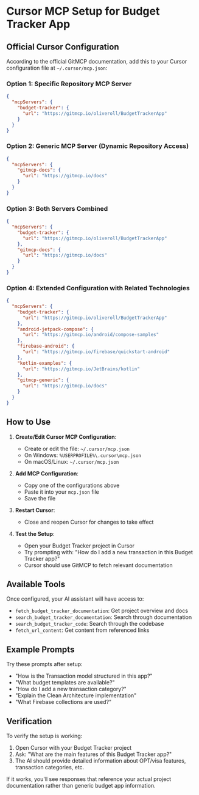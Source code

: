 # Cursor MCP Setup for Budget Tracker App

## Official Cursor Configuration

According to the official GitMCP documentation, add this to your Cursor configuration file at `~/.cursor/mcp.json`:

### Option 1: Specific Repository MCP Server

```json
{
  "mcpServers": {
    "budget-tracker": {
      "url": "https://gitmcp.io/oliveroll/BudgetTrackerApp"
    }
  }
}
```

### Option 2: Generic MCP Server (Dynamic Repository Access)

```json
{
  "mcpServers": {
    "gitmcp-docs": {
      "url": "https://gitmcp.io/docs"
    }
  }
}
```

### Option 3: Both Servers Combined

```json
{
  "mcpServers": {
    "budget-tracker": {
      "url": "https://gitmcp.io/oliveroll/BudgetTrackerApp"
    },
    "gitmcp-docs": {
      "url": "https://gitmcp.io/docs"
    }
  }
}
```

### Option 4: Extended Configuration with Related Technologies

```json
{
  "mcpServers": {
    "budget-tracker": {
      "url": "https://gitmcp.io/oliveroll/BudgetTrackerApp"
    },
    "android-jetpack-compose": {
      "url": "https://gitmcp.io/android/compose-samples"
    },
    "firebase-android": {
      "url": "https://gitmcp.io/firebase/quickstart-android"
    },
    "kotlin-examples": {
      "url": "https://gitmcp.io/JetBrains/kotlin"
    },
    "gitmcp-generic": {
      "url": "https://gitmcp.io/docs"
    }
  }
}
```

## How to Use

1. **Create/Edit Cursor MCP Configuration**:
   - Create or edit the file: `~/.cursor/mcp.json`
   - On Windows: `%USERPROFILE%\.cursor\mcp.json`
   - On macOS/Linux: `~/.cursor/mcp.json`

2. **Add MCP Configuration**:
   - Copy one of the configurations above
   - Paste it into your `mcp.json` file
   - Save the file

3. **Restart Cursor**:
   - Close and reopen Cursor for changes to take effect

3. **Test the Setup**:
   - Open your Budget Tracker project in Cursor
   - Try prompting with: "How do I add a new transaction in this Budget Tracker app?"
   - Cursor should use GitMCP to fetch relevant documentation

## Available Tools

Once configured, your AI assistant will have access to:

- `fetch_budget_tracker_documentation`: Get project overview and docs
- `search_budget_tracker_documentation`: Search through documentation  
- `search_budget_tracker_code`: Search through the codebase
- `fetch_url_content`: Get content from referenced links

## Example Prompts

Try these prompts after setup:

- "How is the Transaction model structured in this app?"
- "What budget templates are available?"
- "How do I add a new transaction category?"
- "Explain the Clean Architecture implementation"
- "What Firebase collections are used?"

## Verification

To verify the setup is working:

1. Open Cursor with your Budget Tracker project
2. Ask: "What are the main features of this Budget Tracker app?"
3. The AI should provide detailed information about OPT/visa features, transaction categories, etc.

If it works, you'll see responses that reference your actual project documentation rather than generic budget app information.

